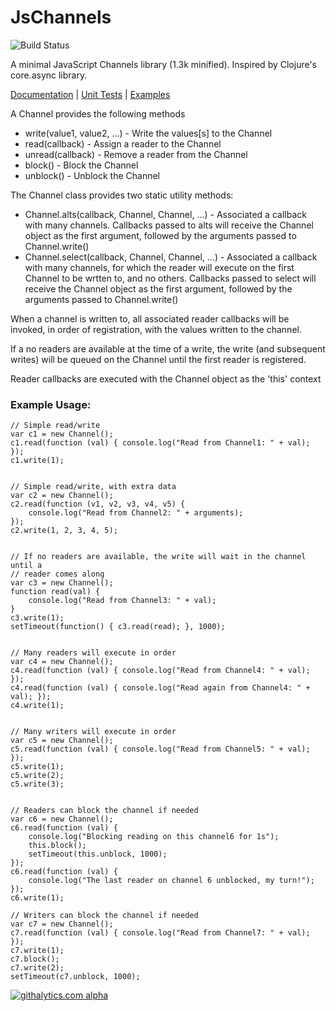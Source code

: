 JsChannels
==========

![Build Status](https://travis-ci.org/brophdawg11/JsChannels.svg?branch=master)

A minimal JavaScript Channels library (1.3k minified).  Inspired by Clojure's core.async library.

[Documentation](https://rawgithub.com/brophdawg11/JsChannels/master/docs/channel.html) | [Unit Tests](https://rawgithub.com/brophdawg11/JsChannels/master/tests.html) | [Examples](https://rawgithub.com/brophdawg11/JsChannels/master/examples.html)

A Channel provides the following methods
* write(value1, value2, ...) - Write the values[s] to the Channel
* read(callback) - Assign a reader to the Channel
* unread(callback) - Remove a reader from the Channel
* block() - Block the Channel
* unblock() - Unblock the Channel

The Channel class provides two static utility methods:
* Channel.alts(callback, Channel, Channel, ...) - Associated a callback with many channels. Callbacks passed to alts will receive the Channel object as the first argument, followed by the arguments passed to Channel.write()
* Channel.select(callback, Channel, Channel, ...) - Associated a callback with many channels, for which the reader will execute on the first Channel to be wrtten to, and no others.  Callbacks passed to select will receive the Channel object as the first argument, followed by the arguments passed to Channel.write()

When a channel is written to, all associated reader callbacks will be invoked,
in order of registration, with the values written to the channel.

If a no readers are available at the time of a write, the write (and subsequent
writes) will be queued on the Channel until the first reader is registered.

Reader callbacks are executed with the Channel object as the 'this' context

### Example Usage:

    // Simple read/write
    var c1 = new Channel();
    c1.read(function (val) { console.log("Read from Channel1: " + val); });
    c1.write(1);


    // Simple read/write, with extra data
    var c2 = new Channel();
    c2.read(function (v1, v2, v3, v4, v5) {
        console.log("Read from Channel2: " + arguments);
    });
    c2.write(1, 2, 3, 4, 5);


    // If no readers are available, the write will wait in the channel until a
    // reader comes along
    var c3 = new Channel();
    function read(val) {
        console.log("Read from Channel3: " + val);
    }
    c3.write(1);
    setTimeout(function() { c3.read(read); }, 1000);


    // Many readers will execute in order
    var c4 = new Channel();
    c4.read(function (val) { console.log("Read from Channel4: " + val); });
    c4.read(function (val) { console.log("Read again from Channel4: " + val); });
    c4.write(1);


    // Many writers will execute in order
    var c5 = new Channel();
    c5.read(function (val) { console.log("Read from Channel5: " + val); });
    c5.write(1);
    c5.write(2);
    c5.write(3);


    // Readers can block the channel if needed
    var c6 = new Channel();
    c6.read(function (val) {
        console.log("Blocking reading on this channel6 for 1s");
        this.block();
        setTimeout(this.unblock, 1000);
    });
    c6.read(function (val) {
        console.log("The last reader on channel 6 unblocked, my turn!");
    });
    c6.write(1);

    // Writers can block the channel if needed
    var c7 = new Channel();
    c7.read(function (val) { console.log("Read from Channel7: " + val); });
    c7.write(1);
    c7.block();
    c7.write(2);
    setTimeout(c7.unblock, 1000);


[![githalytics.com alpha](https://cruel-carlota.pagodabox.com/04181d798dbf76e645a2ede82a6d1962 "githalytics.com")](http://githalytics.com/brophdawg11/JsChannels)

